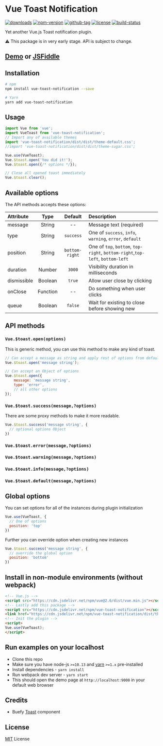 # Vue Toast Notification

[![downloads](https://badgen.net/npm/dt/vue-toast-notification)](http://npm-stats.com/~packages/vue-toast-notification)
[![npm-version](https://badgen.net/npm/v/vue-toast-notification)](https://www.npmjs.com/package/vue-toast-notification)
[![github-tag](https://badgen.net/github/tag/ankurk91/vue-toast-notification)](https://github.com/ankurk91/vue-toast-notification/)
[![license](https://badgen.net/github/license/ankurk91/vue-toast-notification)](https://yarnpkg.com/en/package/vue-toast-notification)
[![build-status](https://travis-ci.com/ankurk91/vue-toast-notification.svg?branch=master)](https://travis-ci.com/ankurk91/vue-toast-notification)

Yet another Vue.js Toast notification plugin.

:warning: This package is in very early stage. API is subject to change.

## [Demo](https://ankurk91.github.io/vue-toast-notification) or [JSFiddle](https://jsfiddle.net/ankurk91/ebakcs62/)

## Installation
```bash
# npm
npm install vue-toast-notification --save

# Yarn
yarn add vue-toast-notification
```

## Usage
```js
import Vue from 'vue';
import VueToast from 'vue-toast-notification';
// Import any of available themes
import 'vue-toast-notification/dist/dist/theme-default.css';
//import 'vue-toast-notification/dist/dist/theme-sugar.css';

Vue.use(VueToast);
Vue.$toast.open('You did it!');
Vue.$toast.open({/* options */});

// Close all opened toast immediately
Vue.$toast.clear();
```

## Available options
The API methods accepts these options:

| Attribute        | Type                | Default              | Description      |
| :---             | :---:               | :---:                | :---             |
|  message         | String              | --                   |  Message text (required)   |
|  type            | String              | `success`            |  One of `success`, `info`, `warning`, `error`, `default`  |
|  position        | String              | `bottom-right`       |  One of `top`, `bottom`, `top-right`, `bottom-right`,`top-left`, `bottom-left`  |
|  duration        | Number              | `3000`               |  Visibility duration in milliseconds    |
|  dismissible     | Boolean             | `true`               |  Allow user close by clicking    |
|  onClose         | Function            | --                   |  Do something when user clicks    |
|  queue           | Boolean             | `false`              |  Wait for existing to close before showing new     |
         
## API methods
### `Vue.$toast.open(options)`
This is generic method, you can use this method to make any kind of toast.
```js
// Can accept a message as string and apply rest of options from defaults
Vue.$toast.open('message string');

// Can accept an Object of options
Vue.$toast.open({
    message: 'message string',
    type: 'error',
    // all other options
});
```
### `Vue.$toast.success(message,?options)`
There are some proxy methods to make it more readable.
```js
Vue.$toast.success('message string', {
  // optional options Object
})
```
### `Vue.$toast.error(message,?options)`
### `Vue.$toast.warning(message,?options)`
### `Vue.$toast.info(message,?options)`
### `Vue.$toast.default(message,?options)`

## Global options
You can set options for all of the instances during plugin initialization
```js
Vue.use(VueToast, {
  // One of options
  position: 'top'
})
```
Further you can override option when creating new instances
```js
Vue.$toast.success('message string', {
  // override the global option
  position: 'bottom'
})
```

## Install in non-module environments (without webpack)
```html
<!-- Vue.js -->
<script src="https://cdn.jsdelivr.net/npm/vue@2.6/dist/vue.min.js"></script>
<!-- Lastly add this package -->
<script src="https://cdn.jsdelivr.net/npm/vue-toast-notification"></script>
<link href="https://cdn.jsdelivr.net/npm/vue-toast-notification/dist/theme-default.css" rel="stylesheet">
<!-- Init the plugin -->
<script>
Vue.use(VueToast);
</script>
```

## Run examples on your localhost
* Clone this repo
* Make sure you have node-js `>=10.13` and [yarn](https://yarnpkg.com) `>=1.x` pre-installed
* Install dependencies - `yarn install`
* Run webpack dev server - `yarn start`
* This should open the demo page at `http://localhost:9000` in your default web browser 

## Credits
* Buefy [Toast](https://buefy.github.io/documentation/toast) component

## License
[MIT](LICENSE.txt) License
